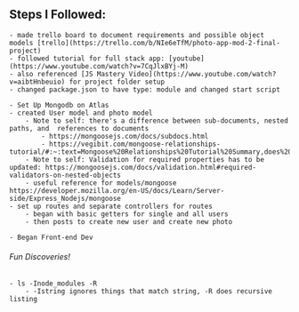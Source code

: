 ## Steps I Followed:
	- made trello board to document requirements and possible object models [trello](https://trello.com/b/NIe6eTfM/photo-app-mod-2-final-project)
	- followed tutorial for full stack app: [youtube](https://www.youtube.com/watch?v=7CqJlxBYj-M)
	- also referenced [JS Mastery Video](https://www.youtube.com/watch?v=aibtHnbeuio) for project folder setup
	- changed package.json to have type: module and changed start script

	- Set Up Mongodb on Atlas
	- created User model and photo model
		- Note to self: there's a difference between sub-documents, nested paths, and  references to documents
			- https://mongoosejs.com/docs/subdocs.html
			- https://vegibit.com/mongoose-relationships-tutorial/#:~:text=Mongoose%20Relationships%20Tutorial%20Summary,does%20with%20a%20relational%20database.
		- Note to self: Validation for required properties has to be updated: https://mongoosejs.com/docs/validation.html#required-validators-on-nested-objects
		- useful reference for models/mongoose https://developer.mozilla.org/en-US/docs/Learn/Server-side/Express_Nodejs/mongoose
	- set up routes and separate controllers for routes
		- began with basic getters for single and all users
		- then posts to create new user and create new photo

	- Began Front-end Dev

###### Fun Discoveries!
	- ls -Inode_modules -R 
		- -Istring ignores things that match string, -R does recursive listing
